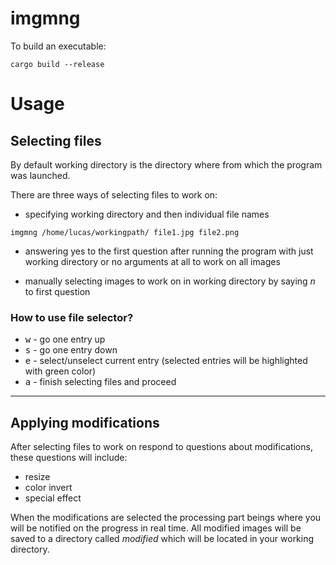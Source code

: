 # imgmng

To build an executable:

```
cargo build --release
```

# Usage

## Selecting files

By default working directory is the directory where from which the program was launched.

There are three ways of selecting files to work on:

* specifying working directory and then individual file names

```
imgmng /home/lucas/workingpath/ file1.jpg file2.png
```

* answering yes to the first question after running the program with just working directory or no arguments at all to work on all images

* manually selecting images to work on in working directory by saying *n* to first question

### How to use file selector?

* <kbd>w</kbd> - go one entry up
* <kbd>s</kbd> - go one entry down
* <kbd>e</kbd> - select/unselect current entry (selected entries will be highlighted with green color)
* <kbd>a</kbd> - finish selecting files and proceed

---

## Applying modifications

After selecting files to work on respond to questions about modifications, these questions will include:

* resize
* color invert
* special effect

When the modifications are selected the processing part beings where you will be notified on the progress in real time. All modified images will be saved to a directory called *modified* which will be located in your working directory.
